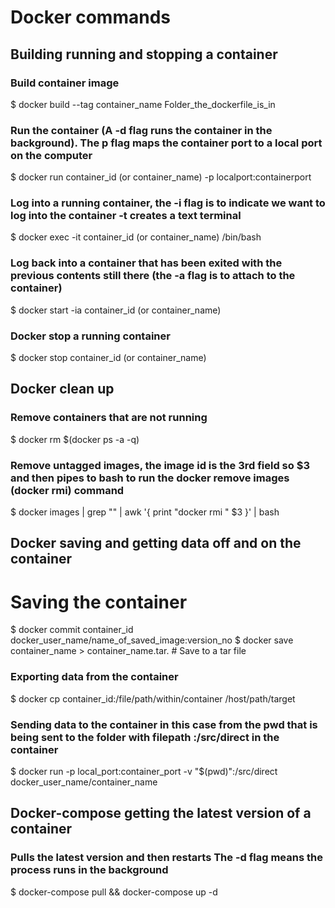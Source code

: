 # Docker commands 

## Building running and stopping a container

### Build container image
$ docker build --tag container_name Folder_the_dockerfile_is_in

### Run the container (A -d flag runs the container in the background). The p flag maps the container port to a local port on the computer
$ docker run container_id (or container_name) -p localport:containerport

### Log into a running container, the -i flag is to indicate we want to log into the container -t creates a text terminal
$ docker exec -it container_id (or container_name) /bin/bash 

### Log back into a container that has been exited with the previous contents still there (the -a flag is to attach to the container)
$ docker start -ia container_id (or container_name)

### Docker stop a running container
$ docker stop container_id (or container_name)

## Docker clean up 

### Remove containers that are not running
$ docker rm $(docker ps -a -q)

### Remove untagged images, the image id is the 3rd field so $3 and then pipes to bash to run the docker remove images (docker rmi) command
$ docker images | grep "<none>" | awk '{ print "docker rmi " $3 }' | bash  

## Docker saving and getting data off and on the container

# Saving the container
$ docker commit container_id  docker_user_name/name_of_saved_image:version_no
$ docker save container_name > container_name.tar. # Save to a tar file

### Exporting data from the container 
$ docker cp container_id:/file/path/within/container /host/path/target

### Sending data to the container in this case from the pwd  that is being sent to the folder with filepath :/src/direct in the container
$ docker run -p local_port:container_port -v  "$(pwd)":/src/direct  docker_user_name/container_name

## Docker-compose getting the latest version of a container

### Pulls the latest version and then restarts The -d flag means the process runs in the background  
$ docker-compose pull && docker-compose up -d
